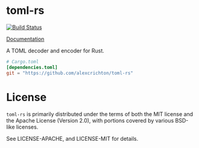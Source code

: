 # toml-rs

[![Build Status](https://travis-ci.org/alexcrichton/toml-rs.svg?branch=master)](https://travis-ci.org/alexcrichton/toml-rs)

[Documentation](http://alexcrichton.com/toml-rs/toml/index.html)

A TOML decoder and encoder for Rust.

```toml
# Cargo.toml
[dependencies.toml]
git = "https://github.com/alexcrichton/toml-rs"
```

# License

`toml-rs` is primarily distributed under the terms of both the MIT license and
the Apache License (Version 2.0), with portions covered by various BSD-like
licenses.

See LICENSE-APACHE, and LICENSE-MIT for details.
